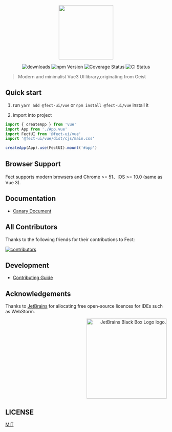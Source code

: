 <p align="center" height="170">
  <img  style="height:170px;width:170px;" height="170" width="170" src="https://user-images.githubusercontent.com/52351095/118687359-7e809480-b837-11eb-8083-b0504ec79652.png"/>
</p>

<p align="center">
 <img src="https://img.shields.io/npm/dm/@fect-ui/vue?style=for-the-badge" alt="downloads" />
 <img src="https://img.shields.io/npm/v/@fect-ui/vue?color=%230761d1&logoColor=%23000000&style=for-the-badge" alt="npm Version" />
 <img src="https://img.shields.io/codecov/c/gh/fect-org/fect?style=for-the-badge" alt="Coverage Status" />
 <img src="https://img.shields.io/github/workflow/status/fect-org/fect/CI?style=for-the-badge" alt="CI Status" />
</p>

> Modern and minimalist Vue3 UI library,originating from Geist

## Quick start

1. run `yarn add @fect-ui/vue` or `npm install @fect-ui/vue` install it

2. import into project

```js
import { createApp } from 'vue'
import App from './App.vue'
import FectUI from '@fect-ui/vue'
import '@fect-ui/vue/dist/cjs/main.css'

createApp(App).use(FectUI).mount('#app')
```

## Browser Support

Fect supports modern browsers and Chrome >= 51、iOS >= 10.0 (same as Vue 3).

## Documentation

- [Canary Document](https://vue-rc.miaya.art/en-us)

## All Contributors

Thanks to the following friends for their contributions to Fect:

<a href="https://github.com/fect-org/fect/graphs/contributors">
  <img src="https://opencollective.com/fect/contributors.svg?width=890&button=false" alt="contributors">
</a>

## Development

- [Contributing Guide](https://github.com/fect-org/fect/blob/master/.github/CONTRIBUTING.md)

## Acknowledgements

Thanks to [JetBrains](https://www.jetbrains.com/) for allocating free open-source licences for IDEs such as WebStorm.

<p align="right">
<img width="250px" height="250px" src="https://resources.jetbrains.com/storage/products/company/brand/logos/jb_square.png" alt="JetBrains Black Box Logo logo.">
</p>

## LICENSE

[MIT](./LICENSE)
